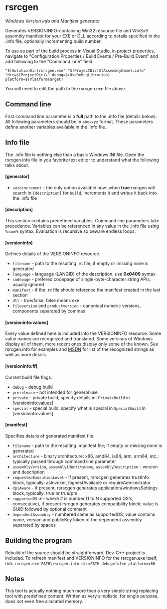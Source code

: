 # rsrcgen
*Windows Version Info and Manifest generator*

Generates VERSIONINFO-containing Win32 resource file and WinSxS assembly manifest for your EXE or DLL according to details specified in the .info file, optionally incrementing build number.

To use as part of the build process in Visual Studio, in project properties, navigate to "Configuration Properties / Build Events / Pre-Build Event" and add following to the "Command Line" field:

    "$(SolutionDir)rsrcgen.exe" "$(ProjectDir)$(AssemblyName).info" "dir=$(ProjectDir)\" debug=$(UseDebugLibraries) platform=$(PlatformTarget)

You will need to edit the path to the rsrcgen.exe file above.

## Command line
First command line parameter is a **full** path to the .info file (details below). All following parameters should be in ``abc=xyz`` format. These parameters define another variables available in the .info file.

## Info file
The .info file is nothing else than a basic Windows INI file. Open the rsrcgen.info file in you favorite text editor to understand what the following talks about.

#### [generator]
* ``autoincrement`` - the only option available now: when **true** rsrcgen will search in ``[description]`` for ``build``, increments it and writes it back into the .info file

#### [description]
This section contains predefined variables. Command line parameters take precedence. Variables can be referenced in any value in the .info file using ``%name%`` syntax. Evaluation is recursive so beware endless loops.

#### [versioninfo]
Defines details of the VERSIONINFO resource.
* ``filename`` - path to the resulting .rc file; if empty or missing none is generated
* ``language`` - language (LANGID) of the description; use **0x0409** syntax
* ``codepage`` - prefered codepage of single-byte-character string APIs, usually ignored
* ``manifest`` - if the .rc file should reference the manifest created in the last section
* ``dll`` - true/false, false means exe
* ``fileversion`` and ``productversion`` - canonical numeric versions, components separated by commas

#### [versioninfo:values]
Every value defined here is included into the VERSIONINFO resource. Some value names are recognized and translated. Some versions of Windows display all of them, more recent ones display only some of the known. See rsrcgen.info for examples and [MSDN](https://msdn.microsoft.com/en-us/library/windows/desktop/aa381058(v=vs.85).aspx) for list of the recognized strings as well as more details.

#### [versioninfo:ff]
Current build file flags.
* ``debug`` - debug build
* ``prerelease`` - not intended for general use
* ``private`` - private build, specify details int ``PrivateBuild`` in [versioninfo:values]
* ``special`` - special build, specify what is special in ``SpecialBuild`` in [versioninfo:values]

#### [manifest]
Specifies details of generated manifest file.
* ``filename`` - path to the resulting .manifest file; if empty or missing none is generated
* ``architecture`` - binary architecture: x86, amd64, ia64, arm, arm64, etc.; typically passed through command line parameter
* ``assemblyVersion``, ``assemblyIdentityName``, ``assemblyDescription`` - version and description
* ``requestedExecutionLevel`` - if present, rsrscgen generates trustInfo block, typically: asInvoker, highestAvailable or requireAdministrator
* ``dpiAware`` - if present, rsrscgen generates application/windowsSettings block, typically: true or true/pm
* ``supportedOS:#`` - where # is number (1 to N supported OS's, consecutive), if present rsrcgen generates compatibility block; value is GUID followed by optional comment
* ``dependentAssembly`` - numbered same as supportedOS, value contains name, version and publicKeyToken of the dependent assembly separated by spaces

## Building the program
Rebuild of the source should be straightforward, Dev-C++ project is included. To refresh manifest and VERSIONINFO for the rsrcgen.exe itself, run:
``rsrcgen.exe PATH\rsrcgen.info dir=PATH debug=false platform=x86``

## Notes
This tool is actually nothing much more than a very simple string replacing tool with predefined content. Written as very simplistic, for single purpose, does not even free allocated memory.
